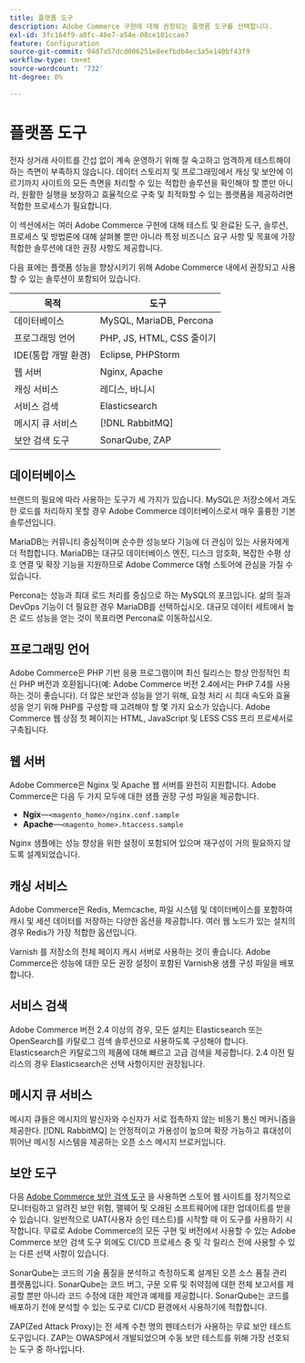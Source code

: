 ```yaml
---
title: 플랫폼 도구
description: Adobe Commerce 구현에 대해 권장되는 플랫폼 도구를 선택합니다.
exl-id: 3fc164f9-a0fc-46e7-a54e-08ce101ccae7
feature: Configuration
source-git-commit: 94d7a57dcd006251e8eefbdb4ec3a5e140bf43f9
workflow-type: tm+mt
source-wordcount: '732'
ht-degree: 0%

---
```


# 플랫폼 도구

전자 상거래 사이트를 간섭 없이 계속 운영하기 위해 잘 숙고하고 엄격하게 테스트해야 하는 측면이 부족하지 않습니다. 데이터 스토리지 및 프로그래밍에서 캐싱 및 보안에 이르기까지 사이트의 모든 측면을 처리할 수 있는 적합한 솔루션을 확인해야 할 뿐만 아니라, 원활한 실행을 보장하고 효율적으로 구축 및 최적화할 수 있는 플랫폼을 제공하려면 적합한 프로세스가 필요합니다.

이 섹션에서는 여러 Adobe Commerce 구현에 대해 테스트 및 완료된 도구, 솔루션, 프로세스 및 방법론에 대해 살펴볼 뿐만 아니라 특정 비즈니스 요구 사항 및 목표에 가장 적합한 솔루션에 대한 권장 사항도 제공합니다.

다음 표에는 플랫폼 성능을 향상시키기 위해 Adobe Commerce 내에서 권장되고 사용할 수 있는 솔루션이 포함되어 있습니다.

| 목적 | 도구 |
|------------------------------------------|-------------------------|
| 데이터베이스 | MySQL, MariaDB, Percona |
| 프로그래밍 언어 | PHP, JS, HTML, CSS 줄이기 |
| IDE(통합 개발 환경) | Eclipse, PHPStorm |
| 웹 서버 | Nginx, Apache |
| 캐싱 서비스 | 레디스, 바니시 |
| 서비스 검색 | Elasticsearch |
| 메시지 큐 서비스 | [!DNL RabbitMQ] |
| 보안 검색 도구 | SonarQube, ZAP |

## 데이터베이스

브랜드의 필요에 따라 사용하는 도구가 세 가지가 있습니다. MySQL은 저장소에서 과도한 로드를 처리하지 못할 경우 Adobe Commerce 데이터베이스로서 매우 훌륭한 기본 솔루션입니다.

MariaDB는 커뮤니티 중심적이며 순수한 성능보다 기능에 더 관심이 있는 사용자에게 더 적합합니다. MariaDB는 대규모 데이터베이스 엔진, 디스크 암호화, 복잡한 수평 상호 연결 및 확장 기능을 지원하므로 Adobe Commerce 대형 스토어에 관심을 가질 수 있습니다.

Percona는 성능과 최대 로드 처리를 중심으로 하는 MySQL의 포크입니다. 삶의 질과 DevOps 기능이 더 필요한 경우 MariaDB를 선택하십시오. 대규모 데이터 세트에서 높은 로드 성능을 얻는 것이 목표라면 Percona로 이동하십시오.

## 프로그래밍 언어

Adobe Commerce은 PHP 기반 응용 프로그램이며 최신 릴리스는 항상 안정적인 최신 PHP 버전과 호환됩니다(예: Adobe Commerce 버전 2.4에서는 PHP 7.4를 사용하는 것이 좋습니다). 더 많은 보안과 성능을 얻기 위해, 요청 처리 시 최대 속도와 효율성을 얻기 위해 PHP를 구성할 때 고려해야 할 몇 가지 요소가 있습니다. Adobe Commerce 웹 상점 첫 페이지는 HTML, JavaScript 및 LESS CSS 프리 프로세서로 구축됩니다.

## 웹 서버

Adobe Commerce은 Nginx 및 Apache 웹 서버를 완전히 지원합니다. Adobe Commerce은 다음 두 가지 모두에 대한 샘플 권장 구성 파일을 제공합니다.

- **Ngix**—`<magento_home>/nginx.conf.sample`
- **Apache**—`<magento_home>.htaccess.sample`

Nginx 샘플에는 성능 향상을 위한 설정이 포함되어 있으며 재구성이 거의 필요하지 않도록 설계되었습니다.

## 캐싱 서비스

Adobe Commerce은 Redis, Memcache, 파일 시스템 및 데이터베이스를 포함하여 캐시 및 세션 데이터를 저장하는 다양한 옵션을 제공합니다. 여러 웹 노드가 있는 설치의 경우 Redis가 가장 적합한 옵션입니다.

Varnish 를 저장소의 전체 페이지 캐시 서버로 사용하는 것이 좋습니다. Adobe Commerce은 성능에 대한 모든 권장 설정이 포함된 Varnish용 샘플 구성 파일을 배포합니다.

## 서비스 검색

Adobe Commerce 버전 2.4 이상의 경우, 모든 설치는 Elasticsearch 또는 OpenSearch를 카탈로그 검색 솔루션으로 사용하도록 구성해야 합니다. Elasticsearch은 카탈로그의 제품에 대해 빠르고 고급 검색을 제공합니다. 2.4 이전 릴리스의 경우 Elasticsearch은 선택 사항이지만 권장됩니다.

## 메시지 큐 서비스

메시지 큐들은 메시지의 발신자와 수신자가 서로 접촉하지 않는 비동기 통신 메커니즘을 제공한다. [!DNL RabbitMQ] 는 안정적이고 가용성이 높으며 확장 가능하고 휴대성이 뛰어난 메시징 시스템을 제공하는 오픈 소스 메시지 브로커입니다.

## 보안 도구

다음 [Adobe Commerce 보안 검색 도구](https://docs.magento.com/user-guide/magento/security-scan.html) 을 사용하면 스토어 웹 사이트를 정기적으로 모니터링하고 알려진 보안 위험, 맬웨어 및 오래된 소프트웨어에 대한 업데이트를 받을 수 있습니다. 일반적으로 UAT(사용자 승인 테스트)를 시작할 때 이 도구를 사용하기 시작합니다. 무료로 Adobe Commerce의 모든 구현 및 버전에서 사용할 수 있는 Adobe Commerce 보안 검색 도구 외에도 CI/CD 프로세스 중 및 각 릴리스 전에 사용할 수 있는 다른 선택 사항이 있습니다.

SonarQube는 코드의 기술 품질을 분석하고 측정하도록 설계된 오픈 소스 품질 관리 플랫폼입니다. SonarQube는 코드 버그, 구문 오류 및 취약점에 대한 전체 보고서를 제공할 뿐만 아니라 코드 수정에 대한 제안과 예제를 제공합니다. SonarQube는 코드를 배포하기 전에 분석할 수 있는 도구로 CI/CD 환경에서 사용하기에 적합합니다.

ZAP(Zed Attack Proxy)는 전 세계 수천 명의 펜테스터가 사용하는 무료 보안 테스트 도구입니다. ZAP는 OWASP에서 개발되었으며 수동 보안 테스트를 위해 가장 선호되는 도구 중 하나입니다.
